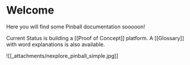 # Welcome
Here you will find some Pinball documentation sooooon!

Current Status is building a [[Proof of Concept]] platform. A [[Glossary]] with word explanations is also available.

![[_attachments/nexplore_pinball_simple.jpg]]
